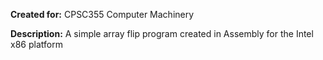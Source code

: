 **Created for:** CPSC355 Computer Machinery

**Description:** A simple array flip program created in Assembly for the Intel x86 platform
